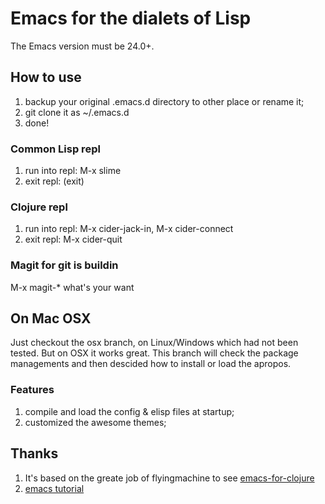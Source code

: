 Emacs for the dialets of Lisp
=======
The Emacs version must be 24.0+.

## How to use
1. backup your original .emacs.d directory to other place or rename it;
2. git clone it as ~/.emacs.d
3. done!

### Common Lisp repl
1. run into repl: M-x slime
2. exit repl: (exit)

### Clojure repl
1. run into repl: M-x cider-jack-in, M-x cider-connect
2. exit repl: M-x cider-quit

### Magit for git is buildin
M-x magit-* what's your want

## On Mac OSX
Just checkout the osx branch, on Linux/Windows which had not been tested. 
But on OSX it works great. This branch will check the package managements 
and then descided how to install or load the apropos.

### Features
1. compile and load the config & elisp files at startup;
2. customized the awesome themes;


## Thanks
1. It's based on the greate job of flyingmachine to see [emacs-for-clojure](https://github.com/flyingmachine/emacs-for-clojure.git)
2. [emacs tutorial](http://www.braveclojure.com/basic-emacs/)
